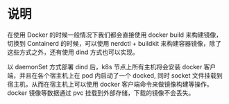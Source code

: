 # 说明

在使用 Docker 的时候一般情况下我们都会直接使用 docker build 来构建镜像，切换到 Containerd 的时候，可以使用 nerdctl + buildkit 来构建容器镜像，除了这些方式之外，还有使用 dind 方式也可以实现。

以 daemonSet 方式部署 dind 后，k8s 节点上所有主机将会安装 docker 客户端，并且在各个宿主机上在 pod 内启动了一个 docked, 同时 socket 文件挂载到宿主机，从而在宿主机上可以使用 docker 客户端命令来做镜像构建等操作。docker 镜像等数据通过 pvc 挂载到外部存储，下载的镜像不会丢失。
